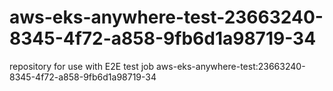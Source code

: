 # aws-eks-anywhere-test-23663240-8345-4f72-a858-9fb6d1a98719-34
repository for use with E2E test job aws-eks-anywhere-test:23663240-8345-4f72-a858-9fb6d1a98719-34
